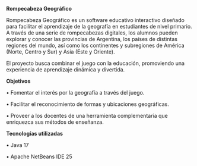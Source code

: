 **Rompecabeza Geográfico**

Rompecabeza Geográfico es un software educativo interactivo diseñado para facilitar el aprendizaje de la geografía en estudiantes de nivel primario. A través de una serie de rompecabezas digitales, los alumnos pueden explorar y conocer las provincias de Argentina, los países de distintas regiones del mundo, así como los continentes y subregiones de América (Norte, Centro y Sur) y Asia (Este y Oriente).

El proyecto busca combinar el juego con la educación, promoviendo una experiencia de aprendizaje dinámica y divertida.

**Objetivos**

• Fomentar el interés por la geografía a través del juego.

• Facilitar el reconocimiento de formas y ubicaciones geográficas.

• Proveer a los docentes de una herramienta complementaria que enriquezca sus métodos de enseñanza.

**Tecnologías utilizadas**

• Java 17

• Apache NetBeans IDE 25
